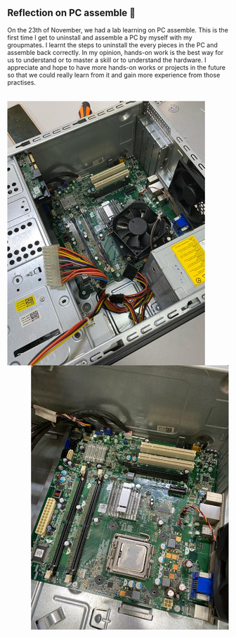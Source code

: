 <h2>Reflection on PC assemble 💬</h2>
On the 23th of November, we had a lab learning on PC assemble. This is the first time I get to uninstall and assemble a PC by myself with my groupmates.
I learnt the steps to uninstall the every pieces in the PC and assemble back correctly.
In my opinion, hands-on work is the best way for us to understand or to master a skill or to understand the hardware. I appreciate and hope to have more hands-on 
works or projects in the future so that we could really learn from it and gain more experience from those practises. <br/> <br/> <br/>


<img align = "left" src="https://github.com/chauyingjia/Year-1_sem-1/blob/main/SECP1513%20TECHNOLOGY%20AND%20INFORMATION%20SYSTEM/Assignment/PC%20Assemble%20(Lab)/pc1.jpg" width="450" />
<img align = "right" src="https://github.com/chauyingjia/Year-1_sem-1/blob/main/SECP1513%20TECHNOLOGY%20AND%20INFORMATION%20SYSTEM/Assignment/PC%20Assemble%20(Lab)/pc2.jpg" width="450" />
